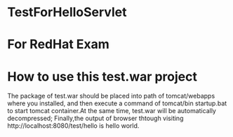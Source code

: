 # TestForHelloServlet 
# For RedHat Exam
# How to use this test.war project
The package of test.war should be placed into path of tomcat/webapps where you installed, and then execute a command of tomcat/bin startup.bat to start tomcat container.At the same time, test.war will be automatically decompressed; Finally,the output of browser thtough visiting http://localhost:8080/test/hello is hello world.

